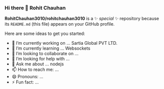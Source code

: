 ### Hi there 👋 Rohit Chauhan


**RohitChauhan3010/rohitchauhan3010** is a ✨ _special_ ✨ repository because its `README.md` (this file) appears on your GitHub profile.

Here are some ideas to get you started:

- 🔭 I’m currently working on ... Sartia Global PVT LTD.
- 🌱 I’m currently learning ...  Websockets
- 👯 I’m looking to collaborate on ...
- 🤔 I’m looking for help with ...
- 💬 Ask me about ... nodejs
- 📫 How to reach me: ...
- 😄 Pronouns: ...
- ⚡ Fun fact: ...

